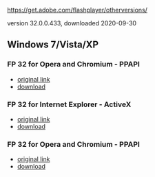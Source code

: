 https://get.adobe.com/flashplayer/otherversions/

version 32.0.0.433, downloaded 2020-09-30

## Windows 7/Vista/XP

### FP 32 for Opera and Chromium - PPAPI

- [original link]()
- [download]()

### FP 32 for Internet Explorer - ActiveX

- [original link](https://get.adobe.com/flashplayer/download/?installer=FP_32_for_Internet_Explorer_-_ActiveX&os=Windows%207&browser_type=MSIE&browser_dist=OEM&dualoffer=true&mdualoffer=false&chromedefault=false&stype=7706&d=Google_Toolbar_3.0&d=Google_Chrome_6.0.0.0_IE_Browser)
- [download](https://github.com/7468696e6b/adobeflash-archive/blob/master/windows7_vista_xp/flashplayer32ax_ra_install.exe?raw=true)

### FP 32 for Opera and Chromium - PPAPI

 - [original link](https://get.adobe.com/flashplayer/download/?installer=FP_32_for_Opera_and_Chromium_-_PPAPI&os=Windows%207&browser_type=MSIE&browser_dist=OEM&dualoffer=true&mdualoffer=false&chromedefault=false&stype=7706&d=Google_Toolbar_3.0&d=Google_Chrome_6.0.0.0_IE_Browser)
 - [download](https://github.com/7468696e6b/adobeflash-archive/blob/master/windows7_vista_xp/flashplayer32pp_ra_install.exe?raw=true)
